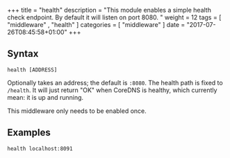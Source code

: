 +++
title = "health"
description = "This module enables a simple health check endpoint. By default it will listen on port 8080. "
weight = 12
tags = [  "middleware" , "health" ]
categories = [ "middleware" ]
date = "2017-07-26T08:45:58+01:00"
+++

## Syntax

~~~
health [ADDRESS]
~~~

Optionally takes an address; the default is `:8080`. The health path is fixed to `/health`. It
will just return "OK" when CoreDNS is healthy, which currently mean: it is up and running.

This middleware only needs to be enabled once.

## Examples

~~~
health localhost:8091
~~~

